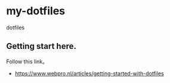# my-dotfiles

dotfiles

## Getting start here.


Follow this link。

* <https://www.webpro.nl/articles/getting-started-with-dotfiles>

